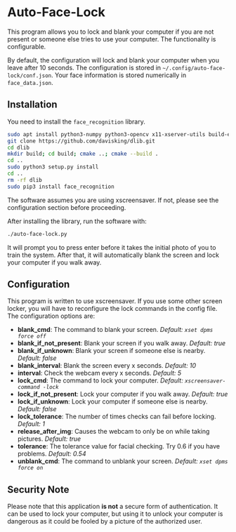 # Auto-Face-Lock

This program allows you to lock and blank your computer if you are not present or someone else tries to use your computer. The functionality is configurable.

By default, the configuration will lock and blank your computer when you leave after 10 seconds. The configuration is stored in `~/.config/auto-face-lock/conf.json`. Your face information is stored numerically in `face_data.json`.

## Installation

You need to install the `face_recognition` library.

```bash
sudo apt install python3-numpy python3-opencv x11-xserver-utils build-essential cmake
git clone https://github.com/davisking/dlib.git
cd dlib
mkdir build; cd build; cmake ..; cmake --build .
cd ..
sudo python3 setup.py install
cd ..
rm -rf dlib
sudo pip3 install face_recognition
```

The software assumes you are using xscreensaver. If not, please see the configuration section before proceeding.

After installing the library, run the software with:
```bash
./auto-face-lock.py
```
It will prompt you to press enter before it takes the initial photo of you to train the system. After that, it will automatically blank the screen and lock your computer if you walk away.

## Configuration

This program is written to use xscreensaver. If you use some other screen locker, you will have to reconfigure the lock commands in the config file. The configuration options are:

 - **blank_cmd**: The command to blank your screen. *Default: `xset dpms force off`*
 - **blank_if_not_present**: Blank your screen if you walk away. *Default: true*
 - **blank_if_unknown**: Blank your screen if someone else is nearby. *Default: false*
 - **blank_interval**: Blank the screen every x seconds. *Default: 10*
 - **interval**: Check the webcam every x seconds. *Default: 5*
 - **lock_cmd**: The command to lock your computer. *Default: `xscreensaver-command -lock`*
 - **lock_if_not_present**: Lock your computer if you walk away. *Default: true*
 - **lock_if_unknown**: Lock your computer if someone else is nearby. *Default: false*
 - **lock_tolerance**: The number of times checks can fail before locking. *Default: 1*
 - **release_after_img**: Causes the webcam to only be on while taking pictures. *Default: true*
 - **tolerance**: The tolerance value for facial checking. Try 0.6 if you have problems. *Default: 0.54*
 - **unblank_cmd**: The command to unblank your screen. *Default: `xset dpms force on`*

## Security Note

Please note that this application **is not** a secure form of authentication. It can be used to lock your computer, but using it to unlock your computer is dangerous as it could be fooled by a picture of the authorized user.

